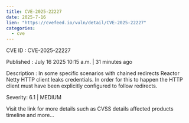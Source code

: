 ```yaml
--- 
title: CVE-2025-22227
date: 2025-7-16
lien: "https://cvefeed.io/vuln/detail/CVE-2025-22227"
categories:
  - cve
---
```


CVE ID : CVE-2025-22227

Published :  July 16
2025
10:15 a.m. | 31 minutes ago

Description : In some specific scenarios with chained redirects
Reactor Netty HTTP client leaks credentials. In order for this to happen
the HTTP client must have been explicitly configured to follow redirects.

Severity: 6.1 | MEDIUM

Visit the link for more details
such as CVSS details
affected products
timeline
and more...
